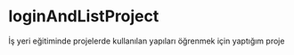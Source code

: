 # loginAndListProject
İş yeri eğitiminde projelerde kullanılan yapıları öğrenmek için yaptığım proje
